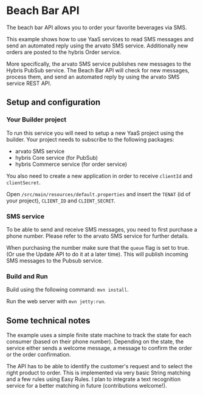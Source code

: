 # Beach Bar API
The beach bar API allows you to order your favorite beverages via SMS.

This example shows how to use YaaS services to read SMS messages and send an automated reply using the arvato SMS service. Additionally new orders are posted to the hybris Order service.

More specifically, the arvato SMS service publishes new messages to the Hybris PubSub service. The Beach Bar API will check for new messages, process them, and send an automated reply by using the arvato SMS service REST API.

## Setup and configuration

### Your Builder project
To run this service you will need to setup a new YaaS project using the builder. Your project needs to subscribe to the following packages:
* arvato SMS service
* hybris Core service (for PubSub)
* hybris Commerce service (for order service)

You also need to create a new application in order to receive `clientId` and `clientSecret`.

Open `/src/main/resources/default.properties` and insert the `TENAT` (id of your project), `CLIENT_ID` and `CLIENT_SECRET`.

### SMS service
To be able to send and receive SMS messages, you need to first purchase a phone number. Please refer to the arvato SMS service for further details. 

When purchasing the number make sure that the `queue` flag is set to true. (Or use the Update API to do it at a later time). This will publish incoming SMS messages to the Pubsub service.

### Build and Run
Build using the following command: `mvn install`.

Run the web server with `mvn jetty:run`.

## Some technical notes
The example uses a simple finite state machine to track the state for each consumer (based on their phone number). Depending on the state, the service either sends a welcome message, a message to confirm the order or the order confirmation.

The API has to be able to identify the customer's request and to select the right product to order. This is implemented via very basic String matching and a few rules using Easy Rules. I plan to integrate a text recognition service for a better matching in future (contributions welcome!). 
